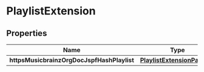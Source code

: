 

# PlaylistExtension


## Properties

| Name | Type | Description | Notes |
|------------ | ------------- | ------------- | -------------|
|**httpsMusicbrainzOrgDocJspfHashPlaylist** | [**PlaylistExtensionPayload**](PlaylistExtensionPayload.md) |  |  [optional] |



